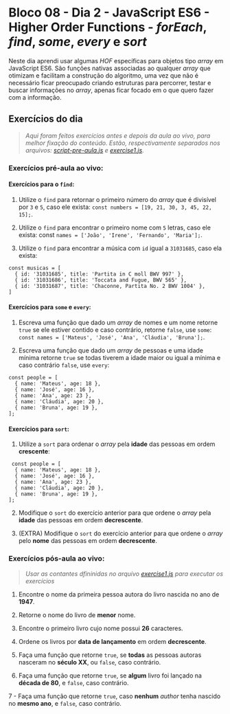 # Bloco 08 - Dia 2 - JavaScript ES6 - Higher Order Functions - *forEach*, *find*, *some*, *every* e *sort*

Neste dia aprendi usar algumas *HOF* específicas para objetos tipo *array* em JavaScript ES6. São funções nativas associadas ao qualquer *array* que otimizam e facilitam a construção do algoritmo, uma vez que não é necessário ficar preocupado criando estruturas para percorrer, testar e buscar informações no *array*, apenas ficar focado em o que quero fazer com a informação.

## Exercícios do dia

> *Aqui foram feitos exercícios antes e depois da aula ao vivo, para melhor fixação do conteúdo. Estão, respectivamente separados nos arquivos: [script-pre-aula.js](https://github.com/tiagosathler/trybe-exercises/blob/master/fundamentos/bloco-08-higher-order-functions-do-javascript-es6/dia-2-javascript-es6-higher-order-functions-foreach-find-some-every-sort/script-pre-aula.js) e [exercise1.js](https://github.com/tiagosathler/trybe-exercises/blob/master/fundamentos/bloco-08-higher-order-functions-do-javascript-es6/dia-2-javascript-es6-higher-order-functions-foreach-find-some-every-sort/exercise1.js).*

### Exercícios pré-aula ao vivo:

#### Exercícios para o `find`:

1. Utilize o `find` para retornar o primeiro número do *array* que é divisível por `3` e `5`, caso ele exista: `const numbers = [19, 21, 30, 3, 45, 22, 15];`.

2. Utilize o `find` para encontrar o primeiro nome com `5` letras, caso ele exista: const `names = ['João', 'Irene', 'Fernando', 'Maria'];`.

3. Utilize o `find` para encontrar a música com `id` igual a `31031685`, caso ela exista:
```
const musicas = [
  { id: '31031685', title: 'Partita in C moll BWV 997' },
  { id: '31031686', title: 'Toccata and Fugue, BWV 565' },
  { id: '31031687', title: 'Chaconne, Partita No. 2 BWV 1004' },
]
```
#### Exercícios para `some` e `every`:

1. Escreva uma função que dado um *array* de nomes e um nome retorne `true` se ele estiver contido e caso contrário, retorne `false`, use `some`: `const names = ['Mateus', 'José', 'Ana', 'Cláudia', 'Bruna'];`.

2. Escreva uma função que dado um *array* de pessoas e uma idade mínima retorne `true` se todas tiverem a idade maior ou igual a mínima e caso contrário `false`, use `every`:
```
const people = [
  { name: 'Mateus', age: 18 },
  { name: 'José', age: 16 },
  { name: 'Ana', age: 23 },
  { name: 'Cláudia', age: 20 },
  { name: 'Bruna', age: 19 },
];
```
 #### Exercícios para `sort`:

 1. Utilize a `sort` para ordenar o *array* pela __idade__ das pessoas em ordem __crescente__:
```
 const people = [
  { name: 'Mateus', age: 18 },
  { name: 'José', age: 16 },
  { name: 'Ana', age: 23 },
  { name: 'Cláudia', age: 20 },
  { name: 'Bruna', age: 19 },
];
```
2. Modifique o `sort` do exercício anterior para que ordene o *array* pela __idade__ das pessoas em ordem __decrescente__.

3. (EXTRA) Modifique o `sort` do exercício anterior para que ordene o *array* pelo __nome__ das pessoas em ordem __decrescente__.

### Exercícios pós-aula ao vivo:

> *Usar as contantes dfininidas no arquivo [exercise1.js](https://github.com/tiagosathler/trybe-exercises/blob/master/fundamentos/bloco-08-higher-order-functions-do-javascript-es6/dia-2-javascript-es6-higher-order-functions-foreach-find-some-every-sort/exercise1.js) para executar os exercícios*

1. Encontre o nome da primeira pessoa autora do livro nascida no ano de __1947__.

2. Retorne o nome do livro de __menor__ nome.

3. Encontre o primeiro livro cujo nome possui __26__ caracteres.

4. Ordene os livros por __data de lançamento__ em ordem __decrescente__.

5. Faça uma função que retorne `true`, se __todas__ as pessoas autoras nasceram no __século XX__, ou `false`, caso contrário.

6. Faça uma função que retorne `true`, se __algum__ livro foi lançado na __década de 80__, e `false`, caso contrário.

7 - Faça uma função que retorne `true`, caso __nenhum__ *author* tenha nascido no __mesmo ano__, e `false`, caso contrário.
